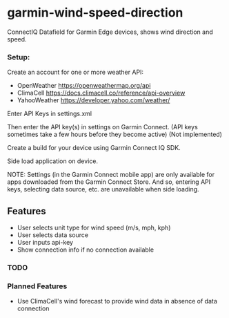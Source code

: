 # garmin-wind-speed-direction
ConnectIQ Datafield for Garmin Edge devices, shows wind direction and speed.

### Setup:
Create an account for one or more weather API:

  - OpenWeather https://openweathermap.org/api
  - ClimaCell https://docs.climacell.co/reference/api-overview
  - YahooWeather https://developer.yahoo.com/weather/

Enter API Keys in settings.xml

Then enter the API key(s) in settings on Garmin Connect. (API keys sometimes take a few hours before they become active) (Not implemented)

Create a build for your device using Garmin Connect IQ SDK.

Side load application on device.

NOTE: Settings (in the Garmin Connect mobile app) are only available for apps downloaded from the Garmin Connect Store. And so, entering API keys, selecting data source, etc. are unavailable when side loading.

## Features
  - User selects unit type for wind speed (m/s, mph, kph)
  - User selects data source
  - User inputs api-key
  - Show connection info if no connection available
  
### TODO


### Planned Features
  - Use ClimaCell's wind forecast to provide wind data in absence of data connection
